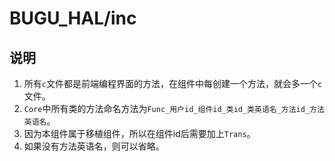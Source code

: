 # BUGU_HAL/inc

## 说明

1. 所有`c`文件都是前端编程界面的方法，在组件中每创建一个方法，就会多一个`c`文件。
2. `Core`中所有类的方法命名方法为`Func_用户id_组件id_类id_类英语名_方法id_方法英语名`。
3. 因为本组件属于移植组件，所以在组件id后需要加上`Trans`。
4. 如果没有方法英语名，则可以省略。